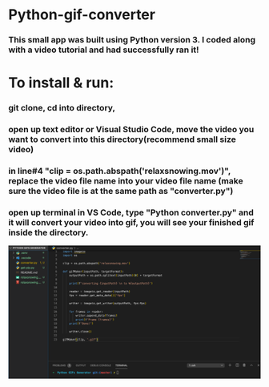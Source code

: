 # Python-gif-converter
### This small app was built using Python version 3.  I coded along with a video tutorial and had successfully ran it!

# To install & run:
### git clone, cd into directory, 
### open up text editor or Visual Studio Code, move the video you want to convert into this directory(recommend small size video)
### in line#4 "clip = os.path.abspath('relaxsnowing.mov')", replace the video file name into your video file name (make sure the video file is at the same path as "converter.py")
### open up terminal in VS Code, type "Python converter.py" and it will convert your video into gif, you will see your finished gif inside the directory.

![code-screenshot](https://github.com/sheetazita/Python-gif-converter/blob/master/Screen%20Shot%202020-02-12%20at%2012.34.40%20AM.png?raw=true)
